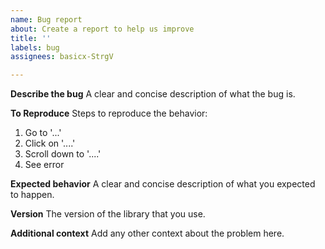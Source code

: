 ```yaml
---
name: Bug report
about: Create a report to help us improve
title: ''
labels: bug
assignees: basicx-StrgV

---
```


**Describe the bug**
A clear and concise description of what the bug is.

**To Reproduce**
Steps to reproduce the behavior:
1. Go to '...'
2. Click on '....'
3. Scroll down to '....'
4. See error

**Expected behavior**
A clear and concise description of what you expected to happen.

**Version**
The version of the library that you use.

**Additional context**
Add any other context about the problem here.
